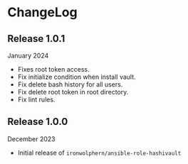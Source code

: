 # ChangeLog

## Release 1.0.1

January 2024
  - Fixes root token access.
  - Fix initialize condition when install vault.
  - Fix delete bash history for all users.
  - Fix delete root token in root directory.
  - Fix lint rules.

## Release 1.0.0

December 2023
  - Initial release of `ironwolphern/ansible-role-hashivault`

